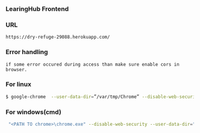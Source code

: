 ### LearingHub Frontend

### URL

    https://dry-refuge-29088.herokuapp.com/

### Error handling

    if some error occured during access than make sure enable cors in browser.

### For linux

```bash
$ google-chrome  --user-data-dir=”/var/tmp/Chrome” --disable-web-security
```

### For windows(cmd)

```bash
 "<PATH TO chrome>\chrome.exe" --disable-web-security --user-data-dir="D:\chrome"

```
